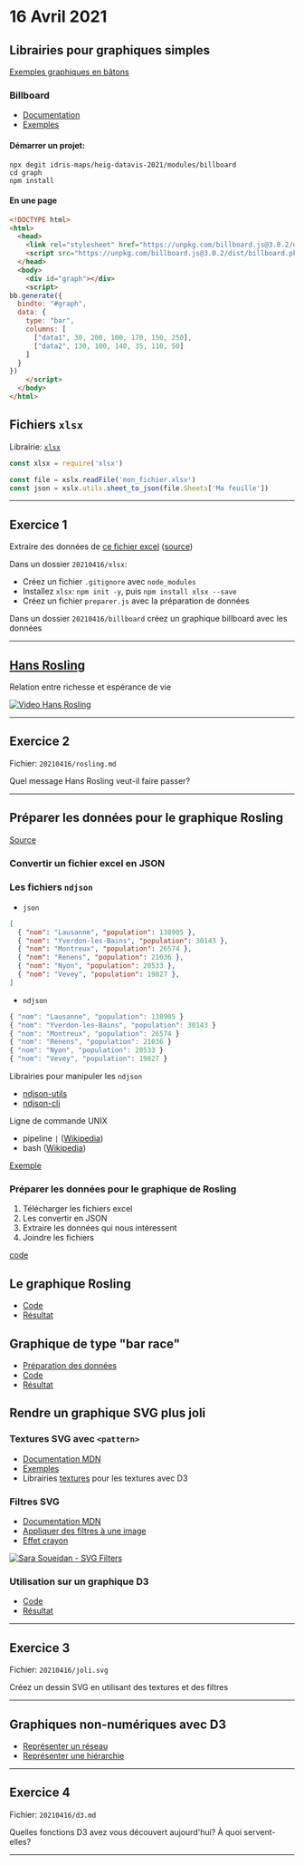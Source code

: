 # 16 Avril 2021

## Librairies pour graphiques simples

[Exemples graphiques en bâtons](https://observablehq.com/@idris-maps/graphiques-en-batons)

### Billboard

* [Documentation](https://naver.github.io/billboard.js/)
* [Exemples](https://observablehq.com/@idris-maps/billboard)

#### Démarrer un projet:

```
npx degit idris-maps/heig-datavis-2021/modules/billboard
cd graph
npm install
```

#### En une page

```html
<!DOCTYPE html>
<html>
  <head>
    <link rel="stylesheet" href="https://unpkg.com/billboard.js@3.0.2/dist/billboard.min.css" />
    <script src="https://unpkg.com/billboard.js@3.0.2/dist/billboard.pkgd.min.js"></script>
  </head>
  <body>
    <div id="graph"></div>
    <script>
bb.generate({
  bindto: "#graph",
  data: {
    type: "bar",
    columns: [
      ["data1", 30, 200, 100, 170, 150, 250],
      ["data2", 130, 100, 140, 35, 110, 50]
    ]
  }
})
    </script>
  </body>
</html>
```

## Fichiers `xlsx`

Librairie: [`xlsx`](https://www.npmjs.com/package/xlsx)

```js
const xlsx = require('xlsx')

const file = xslx.readFile('mon_fichier.xlsx')
const json = xslx.utils.sheet_to_json(file.Sheets['Ma feuille'])
```

---

## Exercice 1

Extraire des données de [ce fichier excel](https://opentransportdata.swiss/dataset/02569ba8-b029-4d75-ad59-a6ffd4b6b569/resource/567eec7b-9ca3-465d-9f2f-89876e3bab32/download/peinaussteiger2018.xlsx) ([source](https://opentransportdata.swiss/dataset/einundaus/resource/567eec7b-9ca3-465d-9f2f-89876e3bab32))

Dans un dossier `20210416/xlsx`:

* Créez un fichier `.gitignore` avec `node_modules`
* Installez `xlsx`: `npm init -y`, puis `npm install xlsx --save`
* Créez un fichier `preparer.js` avec la préparation de données

Dans un dossier `20210416/billboard` créez un graphique billboard avec les données

---

## [Hans Rosling](https://fr.wikipedia.org/wiki/Hans_Rosling)

Relation entre richesse et espérance de vie

[![Video Hans Rosling](https://img.youtube.com/vi/jbkSRLYSojo/0.jpg)](https://www.youtube.com/watch?v=jbkSRLYSojo)

---

## Exercice 2

Fichier: `20210416/rosling.md`

Quel message Hans Rosling veut-il faire passer?

---

## Préparer les données pour le graphique Rosling

[Source](https://www.gapminder.org/data/documentation/gd000/)

### Convertir un fichier excel en JSON

### Les fichiers `ndjson`

* `json`

```json
[
  { "nom": "Lausanne", "population": 138905 },
  { "nom": "Yverdon-les-Bains", "population": 30143 },
  { "nom": "Montreux", "population": 26574 },
  { "nom": "Renens", "population": 21036 },
  { "nom": "Nyon", "population": 20533 },
  { "nom": "Vevey", "population": 19827 },
]
```

* `ndjson`

```js
{ "nom": "Lausanne", "population": 138905 }
{ "nom": "Yverdon-les-Bains", "population": 30143 }
{ "nom": "Montreux", "population": 26574 }
{ "nom": "Renens", "population": 21036 }
{ "nom": "Nyon", "population": 20533 }
{ "nom": "Vevey", "population": 19827 }
```

Librairies pour manipuler les `ndjson`

* [ndjson-utils](https://github.com/idris-maps/ndjson-utils)
* [ndjson-cli](https://www.npmjs.com/package/ndjson-cli)

Ligne de commande UNIX

* pipeline `|` ([Wikipedia](https://fr.wikipedia.org/wiki/Tube_(shell)))
* bash ([Wikipedia](https://fr.wikipedia.org/wiki/Bourne-Again_shell))

[Exemple](https://github.com/idris-maps/heig-datavis-2021/tree/master/modules/ndjson)

### Préparer les données pour le graphique de Rosling

1. Télécharger les fichiers excel
2. Les convertir en JSON
3. Extraire les données qui nous intéressent
4. Joindre les fichiers

[code](https://github.com/idris-maps/heig-datavis-2021/tree/master/modules/rosling_data)

## Le graphique Rosling

* [Code](https://github.com/idris-maps/heig-datavis-2021/tree/master/modules/rosling/src)
* [Résultat](http://heig-datavis-2021.surge.sh/rosling/)

## Graphique de type "bar race"

* [Préparation des données](https://github.com/idris-maps/heig-datavis-2021/tree/master/modules/bar_race/data)
* [Code](https://github.com/idris-maps/heig-datavis-2021/tree/master/modules/bar_race/app)
* [Résultat](http://heig-datavis-2021.surge.sh/bar-race/)

## Rendre un graphique SVG plus joli

### Textures SVG avec `<pattern>`

* [Documentation MDN](https://developer.mozilla.org/en-US/docs/Web/SVG/Element/pattern)
* [Exemples](https://observablehq.com/@idris-maps/textures)
* Librairies [textures](https://riccardoscalco.it/textures/) pour les textures avec D3

### Filtres SVG

* [Documentation MDN](https://developer.mozilla.org/fr/docs/Web/SVG/Tutorial/Filter_effects)
* [Appliquer des filtres à une image](https://testdrive-archive.azurewebsites.net/graphics/hands-on-css3/hands-on_svg-filter-effects.htm)
* [Effet crayon](https://observablehq.com/@oliviafvane/simple-pencil-ink-pen-effect-for-svg-path-using-filters)


[![Sara Soueidan - SVG Filters](https://img.youtube.com/vi/PHKLzpt-syI/0.jpg)](https://www.youtube.com/watch?v=PHKLzpt-syI)

### Utilisation sur un graphique D3

* [Code](https://github.com/idris-maps/heig-datavis-2021/tree/master/modules/batons_texture_filter/src/index.js)
* [Résultat](http://heig-datavis-2021.surge.sh/texture-filter/)

---

## Exercice 3

Fichier: `20210416/joli.svg`

Créez un dessin SVG en utilisant des textures et des filtres

---

## Graphiques non-numériques avec D3

* [Représenter un réseau](https://observablehq.com/@idris-maps/representer-un-reseau-avec-d3)
* [Représenter une hiérarchie](https://observablehq.com/@idris-maps/d3-hierarchy-tree)

---

## Exercice 4

Fichier: `20210416/d3.md`

Quelles fonctions D3 avez vous découvert aujourd'hui? À quoi servent-elles?

---